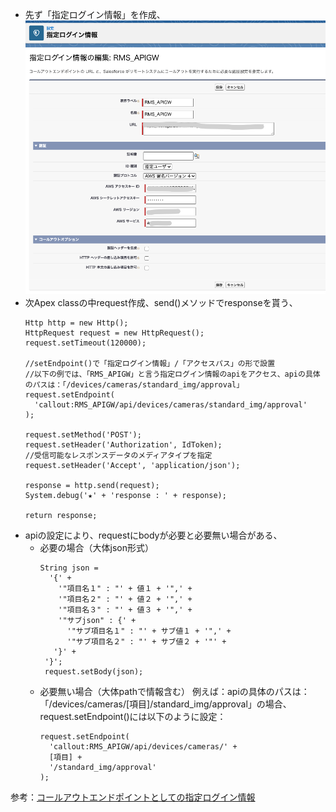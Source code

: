 - 先ず「指定ログイン情報」を作成、
![スクリーンショット 2022-07-26 22.42.19.png](https://raw.githubusercontent.com/PluckYang/Development-Note/main/picture/68747470733a2f2f71696974612d696d6167652d73746f72652e73332e61702d6e6f727468656173742d312e616d617a6f6e6177732e636f6d2f302f323734373338342f33633961393266622d653162372d336437662d336364612d3734333464643361366138382e706e67.png)
- 次Apex classの中request作成、send()メソッドでresponseを貰う、
    ```
    Http http = new Http();
    HttpRequest request = new HttpRequest();
    request.setTimeout(120000);

    //setEndpoint()で「指定ログイン情報」/「アクセスパス」の形で設置
    //以下の例では、「RMS_APIGW」と言う指定ログイン情報のapiをアクセス、apiの具体のパスは：「/devices/cameras/standard_img/approval」
    request.setEndpoint(
      'callout:RMS_APIGW/api/devices/cameras/standard_img/approval'
    );

    request.setMethod('POST');
    request.setHeader('Authorization', IdToken);
    //受信可能なレスポンスデータのメディアタイプを指定
    request.setHeader('Accept', 'application/json');
      
    response = http.send(request);
    System.debug('★' + 'response : ' + response);

    return response;
    ```
- apiの設定により、requestにbodyが必要と必要無い場合がある、
  - 必要の場合（大体json形式）
    ```
    String json =
      '{' +
        '"項目名１" : "' + 値１ + '",' +
        '"項目名２" : "' + 値２ + '",' +
        '"項目名３" : "' + 値３ + '",' +
        '"サブjson" : {' +
          '"サブ項目名１" : "' + サブ値１ + '",' +
          '"サブ項目名２" : "' + サブ値２ + '"' +
       '}' +
     '}';
     request.setBody(json);
     ```
  - 必要無い場合（大体pathで情報含む）
    例えば：apiの具体のパスは：「/devices/cameras/[項目]/standard_img/approval」の場合、request.setEndpoint()には以下のように設定：
    ```
    request.setEndpoint(
      'callout:RMS_APIGW/api/devices/cameras/' + 
      [項目] + 
      '/standard_img/approval'
    );
    ```
参考：[コールアウトエンドポイントとしての指定ログイン情報](https://developer.salesforce.com/docs/atlas.ja-jp.apexcode.meta/apexcode/apex_callouts_named_credentials.htm)
